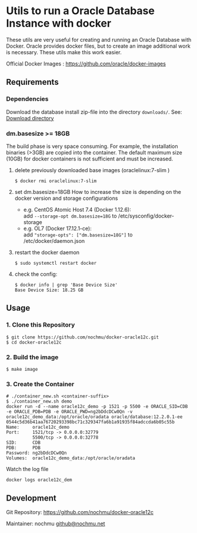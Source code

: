 # Utils to run a Oracle Database Instance with docker

These utils are very useful for creating and running an Oracle Database with Docker.
Oracle provides docker files, but to create an image additional work is necessary. 
These utils make this work easier.

Official Docker Images : https://github.com/oracle/docker-images

## Requirements
### Dependencies
Download the database install zip-file into the directory ```downloads/```.
See: [Download directory](downloads/README.md)

### dm.basesize >= 18GB
The build phase is very space consuming. For example, the installation binaries (>3GB) are copied into the container.
The default maximum size (10GB) for docker containers is not sufficient and must be increased.

1. delete previously downloaded base images (oraclelinux:7-slim )
    ```
    $ docker rmi oraclelinux:7-slim
    ``` 

2. set  dm.basesize=18GB 
How to increase the size is depending on the docker version and storage configurations
    * e.g. CentOS Atomic Host 7.4 (Docker 1.12.6):  
        add ```--storage-opt dm.basesize=18G```	to /etc/sysconfig/docker-storage
    * e.g. OL7 (Docker 17.12.1-ce):  
        add ```"storage-opts": ["dm.basesize=18G"]``` to /etc/docker/daemon.json
 
3. restart the docker daemon
    ```
    $ sudo systemctl restart docker
    ```

4. check the config: 
    ``` 
    $ docker info | grep 'Base Device Size'
    Base Device Size: 18.25 GB
    ```  

## Usage

### 1. Clone this Repository
```
$ git clone https://github.com/nochmu/docker-oracle12c.git 
$ cd docker-oracle12c
```

### 2. Build the image
```
$ make image
```

### 3. Create the Container
```
# ./container_new.sh <container-suffix>
$ ./container_new.sh demo
docker run -d --name oracle12c_demo -p 1521 -p 5500 -e ORACLE_SID=CDB -e ORACLE_PDB=PDB -e ORACLE_PWD=ng2bDdcDCw0Qn -v oracle12c_demo_data:/opt/oracle/oradata oracle/database:12.2.0.1-ee
0544c5d36b41aa76720293398bc71c329347fa6b1a91935f84adccda6b05c55b
Name:     oracle12c_demo
Port:     1521/tcp -> 0.0.0.0:32779
          5500/tcp -> 0.0.0.0:32778
SID:      CDB
PDB:      PDB
Password: ng2bDdcDCw0Qn
Volumes:  oracle12c_demo_data:/opt/oracle/oradata
```

Watch the log file
```
docker logs oracle12c_dem
```


## Development
Git Repository: https://github.com/nochmu/docker-oracle12c 

Maintainer: nochmu <github@nochmu.net>

